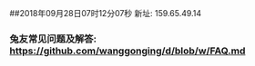 ##2018年09月28日07时12分07秒 新址: 159.65.49.14
### 兔友常见问题及解答: https://github.com/wanggonging/d/blob/w/FAQ.md
